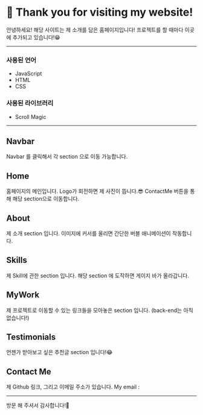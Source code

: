 # 🙌 Thank you for visiting my website!


안녕하세요! 해당 사이트는 제 소개를 담은 홈페이지입니다!
프로젝트를 할 때마다 이곳에 추가되고 있습니다!😁



------

### 사용된 언어

- JavaScript
- HTML
- CSS

### 사용된 라이브러리

- Scroll Magic

------

## Navbar

Navbar 를 클릭해서 각 section 으로 이동 가능합니다.

## Home

홈페이지의 메인입니다. Logo가 회전하면 제 사진이 뜹니다.😎
ContactMe 버튼을 통해 해당 section으로 이동합니다.

## About

제 소개 section 입니다.
이미지에 커서를 올리면 간단한 버블 애니메이션이 작동합니다.

## Skills

제 Skill에 관한 section 입니다.
해당 section 에 도작하면 게이지 바가 올라갑니다.

## MyWork

제 프로젝트로 이동할 수 있는 링크들을 모아놓은 section 입니다.
(back-end는 아직 없습니다!)

## Testimonials

언젠가 받아보고 싶은 추천글 section 입니다!😂

## Contact Me

제 Github 링크, 그리고 이메일 주소가 있습니다.
My email : 

------

방문 해 주셔서 감사합니다!🤗

